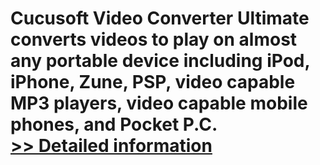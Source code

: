 # Cucusoft Video Converter Ultimate<br />converts videos to play on almost any portable device including iPod, iPhone, Zune, PSP, video capable MP3 players, video capable mobile phones, and Pocket P.C.<br />[>> Detailed information](https://secure.shareit.com/shareit/product.html?productid=300166009&affiliateid=200057808)